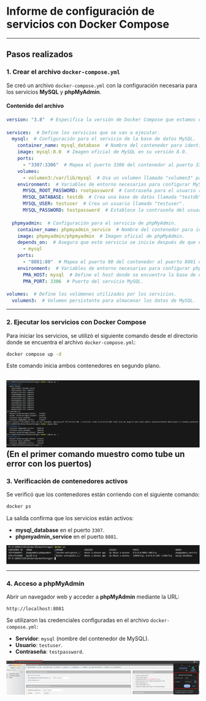 # Informe de configuración de servicios con Docker Compose

---

## Pasos realizados

### 1. Crear el archivo `docker-compose.yml`
Se creó un archivo `docker-compose.yml` con la configuración necesaria para los servicios **MySQL** y **phpMyAdmin**.

#### Contenido del archivo
```yaml
version: "3.8"  # Especifica la versión de Docker Compose que estamos usando.

services:  # Define los servicios que se van a ejecutar.
  mysql:  # Configuración para el servicio de la base de datos MySQL.
    container_name: mysql_database  # Nombre del contenedor para identificarlo fácilmente.
    image: mysql:8.0  # Imagen oficial de MySQL en su versión 8.0.
    ports:
      - "3307:3306"  # Mapea el puerto 3306 del contenedor al puerto 3306 del host (para conexiones externas).
    volumes:
      - volumen3:/var/lib/mysql  # Usa un volumen llamado "volumen3" para almacenar datos de forma persistente.
    environment:  # Variables de entorno necesarias para configurar MySQL.
      MYSQL_ROOT_PASSWORD: rootpassword  # Contraseña para el usuario root de MySQL.
      MYSQL_DATABASE: testdb  # Crea una base de datos llamada "testdb".
      MYSQL_USER: testuser  # Crea un usuario llamado "testuser".
      MYSQL_PASSWORD: testpassword  # Establece la contraseña del usuario "testuser".

  phpmyadmin:  # Configuración para el servicio de phpMyAdmin.
    container_name: phpmyadmin_service  # Nombre del contenedor para identificarlo fácilmente.
    image: phpmyadmin/phpmyadmin  # Imagen oficial de phpMyAdmin.
    depends_on:  # Asegura que este servicio se inicie después de que el servicio MySQL esté listo.
      - mysql
    ports:
      - "8081:80"  # Mapea el puerto 80 del contenedor al puerto 8081 del host (para acceder a phpMyAdmin).
    environment:  # Variables de entorno necesarias para configurar phpMyAdmin.
      PMA_HOST: mysql  # Define el host donde se encuentra la base de datos (nombre del servicio MySQL).
      PMA_PORT: 3306  # Puerto del servicio MySQL.

volumes:  # Define los volúmenes utilizados por los servicios.
  volumen3:  # Volumen persistente para almacenar los datos de MySQL.
```

---

### 2. Ejecutar los servicios con Docker Compose
Para iniciar los servicios, se utilizó el siguiente comando desde el directorio donde se encuentra el archivo `docker-compose.yml`:

```bash
docker compose up -d
```

Este comando inicia ambos contenedores en segundo plano.

![Entrega3_1](./imagenes/3_1(Error).png)
(En el primer comando muestro como tube un error con los puertos)
---

### 3. Verificación de contenedores activos
Se verificó que los contenedores están corriendo con el siguiente comando:

```bash
docker ps
```

La salida confirma que los servicios están activos:

- **mysql_database** en el puerto `3307`.
- **phpmyadmin_service** en el puerto `8081`.

![Entrega3_2](./imagenes/3_2(Contenedores_Activos).png)

---
### 4. Acceso a phpMyAdmin
Abrir un navegador web y acceder a **phpMyAdmin** mediante la URL:

```
http://localhost:8081
```

Se utilizaron las credenciales configuradas en el archivo `docker-compose.yml`:

- **Servidor**: `mysql` (nombre del contenedor de MySQL).
- **Usuario**: `testuser`.
- **Contraseña**: `testpassword`.

![Entrega3_2](./imagenes/3_3(phpmyadmin).png)
